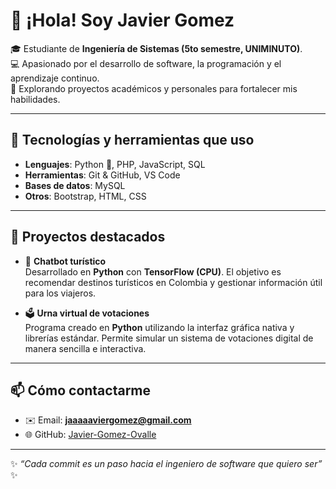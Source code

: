# 👋 ¡Hola! Soy Javier Gomez

🎓 Estudiante de **Ingeniería de Sistemas (5to semestre, UNIMINUTO)**.  
💻 Apasionado por el desarrollo de software, la programación y el aprendizaje continuo.  
🚀 Explorando proyectos académicos y personales para fortalecer mis habilidades.  

---

## 🔧 Tecnologías y herramientas que uso
- **Lenguajes**: Python 🐍, PHP, JavaScript, SQL  
- **Herramientas**: Git & GitHub, VS Code  
- **Bases de datos**: MySQL  
- **Otros**: Bootstrap, HTML, CSS  

---

## 📌 Proyectos destacados
- 🤖 **Chatbot turístico**  
  Desarrollado en **Python** con **TensorFlow (CPU)**. El objetivo es recomendar destinos turísticos en Colombia y gestionar información útil para los viajeros.  

- 🗳️ **Urna virtual de votaciones**  
  Programa creado en **Python** utilizando la interfaz gráfica nativa y librerías estándar. Permite simular un sistema de votaciones digital de manera sencilla e interactiva.  

---

## 📫 Cómo contactarme
- ✉️ Email: **jaaaaaviergomez@gmail.com**  
- 🌐 GitHub: [Javier-Gomez-Ovalle](https://github.com/Javier-Gomez-Ovalle)  

---

✨ *“Cada commit es un paso hacia el ingeniero de software que quiero ser”* ✨
